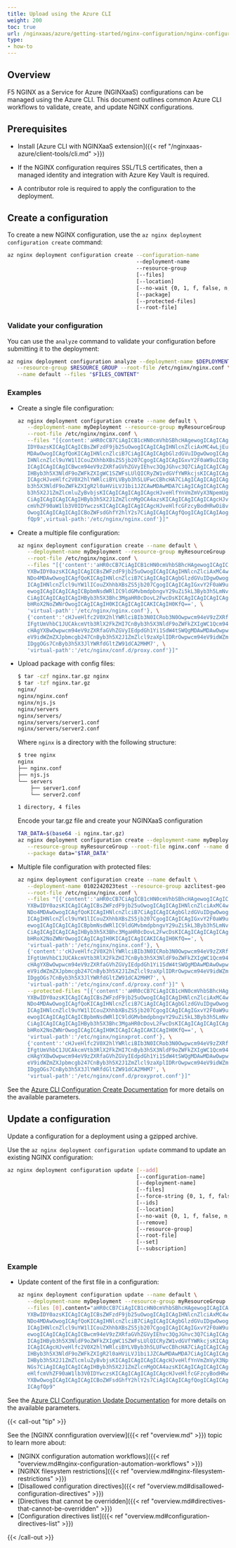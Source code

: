 ```yaml
---
title: Upload using the Azure CLI
weight: 200
toc: true
url: /nginxaas/azure/getting-started/nginx-configuration/nginx-configuration-azure-cli/
type:
- how-to
---
```


## Overview

F5 NGINX as a Service for Azure (NGINXaaS) configurations can be managed using the Azure CLI. This document outlines common Azure CLI workflows to validate, create, and update NGINX configurations.

## Prerequisites

- Install [Azure CLI with NGINXaaS extension]({{< ref "/nginxaas-azure/client-tools/cli.md" >}})

- If the NGINX configuration requires SSL/TLS certificates, then a managed identity and integration with Azure Key Vault is required.

- A contributor role is required to apply the configuration to the deployment.

## Create a configuration

To create a new NGINX configuration, use the `az nginx deployment configuration create` command:

```bash
az nginx deployment configuration create --configuration-name
                                         --deployment-name
                                         --resource-group
                                         [--files]
                                         [--location]
                                         [--no-wait {0, 1, f, false, n, no, t, true, y, yes}]
                                         [--package]
                                         [--protected-files]
                                         [--root-file]
```

### Validate your configuration

You can use the `analyze` command to validate your configuration before submitting it to the deployment:

```bash
az nginx deployment configuration analyze --deployment-name $DEPLOYMENT_NAME \
   --resource-group $RESOURCE_GROUP --root-file /etc/nginx/nginx.conf \
   --name default --files "$FILES_CONTENT"
````

### Examples

- Create a single file configuration:

   ```bash
   az nginx deployment configuration create --name default \
      --deployment-name myDeployment --resource-group myResourceGroup \
      --root-file /etc/nginx/nginx.conf \
      --files "[{content:'aHR0cCB7CiAgICB1cHN0cmVhbSBhcHAgewogICAgICAgIHpvbmUgYXBw \
      IDY0azsKICAgICAgICBsZWFzdF9jb25uOwogICAgICAgIHNlcnZlciAxMC4wLjEuNDo4 \
      MDAwOwogICAgfQoKICAgIHNlcnZlciB7CiAgICAgICAgbGlzdGVuIDgwOwogICAgICAg \
      IHNlcnZlcl9uYW1lICouZXhhbXBsZS5jb207CgogICAgICAgIGxvY2F0aW9uIC8gewog \
      ICAgICAgICAgICBwcm94eV9zZXRfaGVhZGVyIEhvc3QgJGhvc3Q7CiAgICAgICAgICAg \
      IHByb3h5X3NldF9oZWFkZXIgWC1SZWFsLUlQICRyZW1vdGVfYWRkcjsKICAgICAgICAg \
      ICAgcHJveHlfc2V0X2hlYWRlciBYLVByb3h5LUFwcCBhcHA7CiAgICAgICAgICAgIHBy \
      b3h5X3NldF9oZWFkZXIgR2l0aHViLVJ1bi1JZCAwMDAwMDA7CiAgICAgICAgICAgIHBy \
      b3h5X2J1ZmZlcmluZyBvbjsKICAgICAgICAgICAgcHJveHlfYnVmZmVyX3NpemUgNGs7 \
      CiAgICAgICAgICAgIHByb3h5X2J1ZmZlcnMgOCA4azsKICAgICAgICAgICAgcHJveHlf \
      cmVhZF90aW1lb3V0IDYwczsKICAgICAgICAgICAgcHJveHlfcGFzcyBodHRwOi8vYXBw \
      OwogICAgICAgICAgICBoZWFsdGhfY2hlY2s7CiAgICAgICAgfQogICAgICAgIAogICAg \
      fQp9',virtual-path:'/etc/nginx/nginx.conf'}]"
   ```

- Create a multiple file configuration:

   ```bash
   az nginx deployment configuration create --name default \
      --deployment-name myDeployment --resource-group myResourceGroup \
      --root-file /etc/nginx/nginx.conf \
      --files "[{'content':'aHR0cCB7CiAgICB1cHN0cmVhbSBhcHAgewogICAgICAgIHpvbmUg \
      YXBwIDY0azsKICAgICAgICBsZWFzdF9jb25uOwogICAgICAgIHNlcnZlciAxMC4wLjEu \
      NDo4MDAwOwogICAgfQoKICAgIHNlcnZlciB7CiAgICAgICAgbGlzdGVuIDgwOwogICAg \
      ICAgIHNlcnZlcl9uYW1lICouZXhhbXBsZS5jb207CgogICAgICAgIGxvY2F0aW9uIC8g \
      ewogICAgICAgICAgICBpbmNsdWRlIC9ldGMvbmdpbngvY29uZi5kL3Byb3h5LmNvbmY7 \
      CiAgICAgICAgICAgIHByb3h5X3Bhc3MgaHR0cDovL2FwcDsKICAgICAgICAgICAgaGVh \
      bHRoX2NoZWNrOwogICAgICAgIH0KICAgICAgICAKICAgIH0KfQ==', \
      'virtual-path':'/etc/nginx/nginx.conf'}, \
      {'content':'cHJveHlfc2V0X2hlYWRlciBIb3N0ICRob3N0Owpwcm94eV9zZXRfaGVhZGVy \
      IFgtUmVhbC1JUCAkcmVtb3RlX2FkZHI7CnByb3h5X3NldF9oZWFkZXIgWC1Qcm94eS1B \
      cHAgYXBwOwpwcm94eV9zZXRfaGVhZGVyIEdpdGh1Yi1SdW4tSWQgMDAwMDAwOwpwcm94 \
      eV9idWZmZXJpbmcgb247CnByb3h5X2J1ZmZlcl9zaXplIDRrOwpwcm94eV9idWZmZXJz \
      IDggOGs7CnByb3h5X3JlYWRfdGltZW91dCA2MHM7', \
      'virtual-path':'/etc/nginx/conf.d/proxy.conf'}]"
   ```

- Upload package with config files:

   ```bash
   $ tar -czf nginx.tar.gz nginx
   $ tar -tzf nginx.tar.gz
   nginx/
   nginx/nginx.conf
   nginx/njs.js
   nginx/servers
   nginx/servers/
   nginx/servers/server1.conf
   nginx/servers/server2.conf
   ```

   Where `nginx` is a directory with the following structure:

   ```bash
   $ tree nginx
   nginx
   ├── nginx.conf
   ├── njs.js
   └── servers
       ├── server1.conf
       └── server2.conf

   1 directory, 4 files
   ```

   Encode your tar.gz file and create your NGINXaaS configuration

   ```bash
   TAR_DATA=$(base64 -i nginx.tar.gz)
   az nginx deployment configuration create --deployment-name myDeployment \
      --resource-group myResourceGroup --root-file nginx.conf --name default \
      --package data="$TAR_DATA"
   ```

- Multiple file configuration with protected files:

   ```bash
   az nginx deployment configuration create --name default \
      --deployment-name 0102242023test --resource-group azclitest-geo \
      --root-file /etc/nginx/nginx.conf \
      --files "[{'content':'aHR0cCB7CiAgICB1cHN0cmVhbSBhcHAgewogICAgICAgIHpvbmUg \
      YXBwIDY0azsKICAgICAgICBsZWFzdF9jb25uOwogICAgICAgIHNlcnZlciAxMC4wLjEu \
      NDo4MDAwOwogICAgfQoKICAgIHNlcnZlciB7CiAgICAgICAgbGlzdGVuIDgwOwogICAg \
      ICAgIHNlcnZlcl9uYW1lICouZXhhbXBsZS5jb207CgogICAgICAgIGxvY2F0aW9uIC8g \
      ewogICAgICAgICAgICBpbmNsdWRlIC9ldGMvbmdpbngvY29uZi5kL3Byb3h5LmNvbmY7 \
      CiAgICAgICAgICAgIHByb3h5X3Bhc3MgaHR0cDovL2FwcDsKICAgICAgICAgICAgaGVh \
      bHRoX2NoZWNrOwogICAgICAgIH0KICAgICAgICAKICAgIH0KfQ==', \
      'virtual-path':'/etc/nginx/nginx.conf'}, \
      {'content':'cHJveHlfc2V0X2hlYWRlciBIb3N0ICRob3N0Owpwcm94eV9zZXRfaGVhZGVy \
      IFgtUmVhbC1JUCAkcmVtb3RlX2FkZHI7CnByb3h5X3NldF9oZWFkZXIgWC1Qcm94eS1B \
      cHAgYXBwOwpwcm94eV9zZXRfaGVhZGVyIEdpdGh1Yi1SdW4tSWQgMDAwMDAwOwpwcm94 \
      eV9idWZmZXJpbmcgb247CnByb3h5X2J1ZmZlcl9zaXplIDRrOwpwcm94eV9idWZmZXJz \
      IDggOGs7CnByb3h5X3JlYWRfdGltZW91dCA2MHM7', \
      'virtual-path':'/etc/nginx/conf.d/proxy.conf'}]" \
      --protected-files "[{'content':'aHR0cCB7CiAgICB1cHN0cmVhbSBhcHAgewogICAgICAgIHpvbmUg \
      YXBwIDY0azsKICAgICAgICBsZWFzdF9jb25uOwogICAgICAgIHNlcnZlciAxMC4wLjEu \
      NDo4MDAwOwogICAgfQoKICAgIHNlcnZlciB7CiAgICAgICAgbGlzdGVuIDgwOwogICAg \
      ICAgIHNlcnZlcl9uYW1lICouZXhhbXBsZS5jb207CgogICAgICAgIGxvY2F0aW9uIC8g \
      ewogICAgICAgICAgICBpbmNsdWRlIC9ldGMvbmdpbngvY29uZi5kL3Byb3h5LmNvbmY7 \
      CiAgICAgICAgICAgIHByb3h5X3Bhc3MgaHR0cDovL2FwcDsKICAgICAgICAgICAgaGVh \
      bHRoX2NoZWNrOwogICAgICAgIH0KICAgICAgICAKICAgIH0KfQ==', \
      'virtual-path':'/etc/nginx/nginxprot.conf'}, \
      {'content':'cHJveHlfc2V0X2hlYWRlciBIb3N0ICRob3N0Owpwcm94eV9zZXRfaGVhZGVy \
      IFgtUmVhbC1JUCAkcmVtb3RlX2FkZHI7CnByb3h5X3NldF9oZWFkZXIgWC1Qcm94eS1B \
      cHAgYXBwOwpwcm94eV9zZXRfaGVhZGVyIEdpdGh1Yi1SdW4tSWQgMDAwMDAwOwpwcm94 \
      eV9idWZmZXJpbmcgb247CnByb3h5X2J1ZmZlcl9zaXplIDRrOwpwcm94eV9idWZmZXJz \
      IDggOGs7CnByb3h5X3JlYWRfdGltZW91dCA2MHM7', \
      'virtual-path':'/etc/nginx/conf.d/proxyprot.conf'}]"
   ```

See the [Azure CLI Configuration Create Documentation](https://learn.microsoft.com/en-us/cli/azure/nginx/deployment/configuration?view=azure-cli-latest#az-nginx-deployment-configuration-create) for more details on the available parameters.



## Update a configuration

Update a configuration for a deployment using a gzipped archive.

Use the `az nginx deployment configuration update` command to update an existing NGINX configuration:

```bash
az nginx deployment configuration update [--add]
                                         [--configuration-name]
                                         [--deployment-name]
                                         [--files]
                                         [--force-string {0, 1, f, false, n, no, t, true, y, yes}]
                                         [--ids]
                                         [--location]
                                         [--no-wait {0, 1, f, false, n, no, t, true, y, yes}]
                                         [--remove]
                                         [--resource-group]
                                         [--root-file]
                                         [--set]
                                         [--subscription]
```

### Example

- Update content of the first file in a configuration:

   ```bash
   az nginx deployment configuration update --name default \
      --deployment-name myDeployment --resource-group myResourceGroup \
      --files [0].content="aHR0cCB7CiAgICB1cHN0cmVhbSBhcHAgewogICAgICAgIHpvbmUg \
      YXBwIDY0azsKICAgICAgICBsZWFzdF9jb25uOwogICAgICAgIHNlcnZlciAxMC4wLjEu \
      NDo4MDAwOwogICAgfQoKICAgIHNlcnZlciB7CiAgICAgICAgbGlzdGVuIDgwOwogICAg \
      ICAgIHNlcnZlcl9uYW1lICouZXhhbXBsZS5jb207CgogICAgICAgIGxvY2F0aW9uIC8g \
      ewogICAgICAgICAgICBwcm94eV9zZXRfaGVhZGVyIEhvc3QgJGhvc3Q7CiAgICAgICAg \
      ICAgIHByb3h5X3NldF9oZWFkZXIgWC1SZWFsLUlQICRyZW1vdGVfYWRkcjsKICAgICAg \
      ICAgICAgcHJveHlfc2V0X2hlYWRlciBYLVByb3h5LUFwcCBhcHA7CiAgICAgICAgICAg \
      IHByb3h5X3NldF9oZWFkZXIgR2l0aHViLVJ1bi1JZCAwMDAwMDA7CiAgICAgICAgICAg \
      IHByb3h5X2J1ZmZlcmluZyBvbjsKICAgICAgICAgICAgcHJveHlfYnVmZmVyX3NpemUg \
      NGs7CiAgICAgICAgICAgIHByb3h5X2J1ZmZlcnMgOCA4azsKICAgICAgICAgICAgcHJv \
      eHlfcmVhZF90aW1lb3V0IDYwczsKICAgICAgICAgICAgcHJveHlfcGFzcyBodHRwOi8v \
      YXBwOwogICAgICAgICAgICBoZWFsdGhfY2hlY2s7CiAgICAgICAgfQogICAgICAgIAog \
      ICAgfQp9"
   ```

See the [Azure CLI Configuration Update Documentation](https://learn.microsoft.com/en-us/cli/azure/nginx/deployment/configuration?view=azure-cli-latest#az-nginx-deployment-configuration-update) for more details on the available parameters.


{{< call-out "tip" >}}

See the [NGINX connfiguration overview]({{< ref "overview.md" >}}) topic
to learn more about:

- [NGINX configuration automation workflows]({{< ref "overview.md#nginx-configuration-automation-workflows" >}})
- [NGINX filesystem restrictions]({{< ref "overview.md#nginx-filesystem-restrictions" >}})
- [Disallowed configuration directives]({{< ref "overview.md#disallowed-configuration-directives" >}})
- [Directives that cannot be overridden]({{< ref "overview.md#directives-that-cannot-be-overridden" >}})
- [Configuration directives list]({{< ref "overview.md#configuration-directives-list" >}})

{{< /call-out >}}

